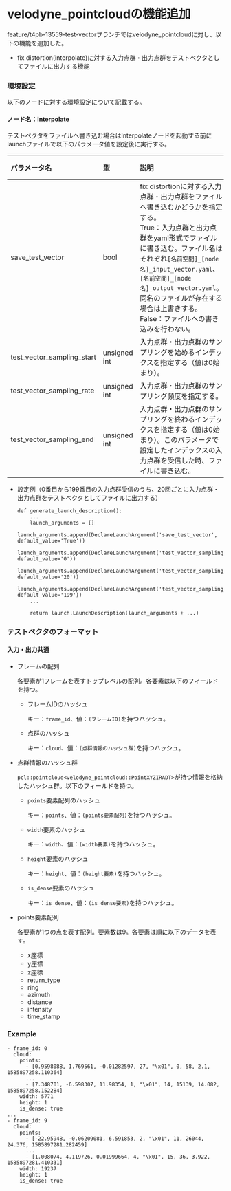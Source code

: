 # velodyne_pointcloudの機能追加
feature/t4pb-13559-test-vectorブランチではvelodyne_pointcloudに対し、以下の機能を追加した。
* fix distortion(interpolate)に対する入力点群・出力点群をテストベクタとしてファイルに出力する機能

### 環境設定

以下のノードに対する環境設定について記載する。

#### ノード名：Interpolate

テストベクタをファイルへ書き込む場合はInterpolateノードを起動する前にlaunchファイルで以下のパラメータ値を設定後に実行する。

|パラメータ名|型|説明|既定値|
|:---|:---|:---|:---|
|save_test_vector|bool|fix distortionに対する入力点群・出力点群をファイルへ書き込むかどうかを指定する。<br>True：入力点群と出力点群をyaml形式でファイルに書き込む。ファイル名はそれぞれ`[名前空間]_[node名]_input_vector.yaml`、`[名前空間]_[node名]_output_vector.yaml`。同名のファイルが存在する場合は上書きする。<br>False：ファイルへの書き込みを行わない。|False|
|test_vector_sampling_start|unsigned int|入力点群・出力点群のサンプリングを始めるインデックスを指定する（値は0始まり）。|0|
|test_vector_sampling_rate|unsigned int|入力点群・出力点群のサンプリング頻度を指定する。|0|
|test_vector_sampling_end|unsigned int|入力点群・出力点群のサンプリングを終わるインデックスを指定する（値は0始まり）。このパラメータで設定したインデックスの入力点群を受信した時、ファイルに書き込む。|0|

* 設定例（0番目から199番目の入力点群受信のうち、20回ごとに入力点群・出力点群をテストベクタとしてファイルに出力する）
    ```
    def generate_launch_description():
        ...
        launch_arguments = []
        launch_arguments.append(DeclareLaunchArgument('save_test_vector', default_value='True'))
        launch_arguments.append(DeclareLaunchArgument('test_vector_sampling_start', default_value='0'))
        launch_arguments.append(DeclareLaunchArgument('test_vector_sampling_rate', default_value='20'))
        launch_arguments.append(DeclareLaunchArgument('test_vector_sampling_end', default_value='199'))
        ...

        return launch.LaunchDescription(launch_arguments + ...)
    ```

### テストベクタのフォーマット

#### 入力・出力共通

* フレームの配列

    各要素が1フレームを表すトップレベルの配列。各要素は以下のフィールドを持つ。

    * フレームIDのハッシュ

        キー：`frame_id`、値：`(フレームID)`を持つハッシュ。

    * 点群のハッシュ

        キー：`cloud`、値：`(点群情報のハッシュ群)`を持つハッシュ。

* 点群情報のハッシュ群

    `pcl::pointcloud<velodyne_pointcloud::PointXYZIRADT>`が持つ情報を格納したハッシュ群。以下のフィールドを持つ。

    * `points`要素配列のハッシュ

        キー：`points`、値：`(points要素配列)`を持つハッシュ。

    * `width`要素のハッシュ

        キー：`width`、値：`(width要素)`を持つハッシュ。
    
    * `height`要素のハッシュ

        キー：`height`、値：`(height要素)`を持つハッシュ。

    * `is_dense`要素のハッシュ

        キー：`is_dense`、値：`(is_dense要素)`を持つハッシュ。

* points要素配列

    各要素が1つの点を表す配列。要素数は9。各要素は順に以下のデータを表す。

    * x座標
    * y座標
    * z座標
    * return_type
    * ring
    * azimuth
    * distance
    * intensity
    * time_stamp

### Example

```
- frame_id: 0
  cloud:
    points:
      - [0.9598088, 1.769561, -0.01282597, 27, "\x01", 0, 58, 2.1, 1585897258.110364]
      ...
      - [7.348701, -6.598307, 11.98354, 1, "\x01", 14, 15139, 14.082, 1585897258.152284]
    width: 5771
    height: 1
    is_dense: true
...
- frame_id: 9
  cloud:
    points:
      - [-22.95948, -0.06209081, 6.591853, 2, "\x01", 11, 26044, 24.376, 1585897281.282459]
      ...
      - [1.008074, 4.119726, 0.01999664, 4, "\x01", 15, 36, 3.922, 1585897281.410331]
    width: 19237
    height: 1
    is_dense: true
```
